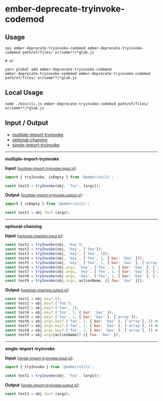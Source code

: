 # ember-deprecate-tryinvoke-codemod


## Usage

```
npx ember-deprecate-tryinvoke-codemod ember-deprecate-tryinvoke-codemod path/of/files/ or/some**/*glob.js

# or

yarn global add ember-deprecate-tryinvoke-codemod
ember-deprecate-tryinvoke-codemod ember-deprecate-tryinvoke-codemod path/of/files/ or/some**/*glob.js
```

## Local Usage
```
node ./bin/cli.js ember-deprecate-tryinvoke-codemod path/of/files/ or/some**/*glob.js
```

## Input / Output

<!--FIXTURES_TOC_START-->
* [multiple-import-tryinvoke](#multiple-import-tryinvoke)
* [optional-chaining](#optional-chaining)
* [single-import-tryinvoke](#single-import-tryinvoke)
<!--FIXTURES_TOC_END-->

<!--FIXTURES_CONTENT_START-->
---
<a id="multiple-import-tryinvoke">**multiple-import-tryinvoke**</a>

**Input** (<small>[multiple-import-tryinvoke.input.js](transforms/ember-deprecate-tryinvoke-codemod/__testfixtures__/multiple-import-tryinvoke.input.js)</small>):
```js
import { tryInvoke, isEmpty } from '@ember/utils';

const test1 = tryInvoke(obj, 'foo', [args]);
```

**Output** (<small>[multiple-import-tryinvoke.output.js](transforms/ember-deprecate-tryinvoke-codemod/__testfixtures__/multiple-import-tryinvoke.output.js)</small>):
```js
import { isEmpty } from '@ember/utils';

const test1 = obj.foo?.(args);
```
---
<a id="optional-chaining">**optional-chaining**</a>

**Input** (<small>[optional-chaining.input.js](transforms/ember-deprecate-tryinvoke-codemod/__testfixtures__/optional-chaining.input.js)</small>):
```js
const test1 = tryInvoke(obj, 'key');
const test2 = tryInvoke(obj, 'key', ['foo']);
const test3 = tryInvoke(obj, 'key', ['foo', 1]);
const test4 = tryInvoke(obj, 'key', ['foo', 1, { bar: 'baz' }]);
const test5 = tryInvoke(obj, 'key', ['foo', 1, { bar: 'baz' }, ['array']]);
const test6 = tryInvoke(obj.args, 'key', ['foo', 1, { bar: 'baz' }, ['array'], () => {}]);
const test7 = tryInvoke(obj.args, 'key', ['foo', 1, { bar: 'baz' }, ['array'], () => {}, null]);
const test8 = tryInvoke(obj.args, 'key', ['foo', 1, { bar: 'baz' }, ['array'], () => {}, null, undefined]);
const test9 = tryInvoke(obj.args, actionName, [{ foo: 'bar' }]);
```

**Output** (<small>[optional-chaining.output.js](transforms/ember-deprecate-tryinvoke-codemod/__testfixtures__/optional-chaining.output.js)</small>):
```js
const test1 = obj.key?.();
const test2 = obj.key?.('foo');
const test3 = obj.key?.('foo', 1);
const test4 = obj.key?.('foo', 1, { bar: 'baz' });
const test5 = obj.key?.('foo', 1, { bar: 'baz' }, ['array']);
const test6 = obj.args.key?.('foo', 1, { bar: 'baz' }, ['array'], () => {});
const test7 = obj.args.key?.('foo', 1, { bar: 'baz' }, ['array'], () => {}, null);
const test8 = obj.args.key?.('foo', 1, { bar: 'baz' }, ['array'], () => {}, null, undefined);
const test9 = obj.args[actionName]?.({ foo: 'bar' });
```
---
<a id="single-import-tryinvoke">**single-import-tryinvoke**</a>

**Input** (<small>[single-import-tryinvoke.input.js](transforms/ember-deprecate-tryinvoke-codemod/__testfixtures__/single-import-tryinvoke.input.js)</small>):
```js
import { tryInvoke } from '@ember/utils';

const test1 = tryInvoke(obj, 'foo', [args]);
```

**Output** (<small>[single-import-tryinvoke.output.js](transforms/ember-deprecate-tryinvoke-codemod/__testfixtures__/single-import-tryinvoke.output.js)</small>):
```js
const test1 = obj.foo?.(args);
```
<!--FIXTURES_CONTENT_END-->